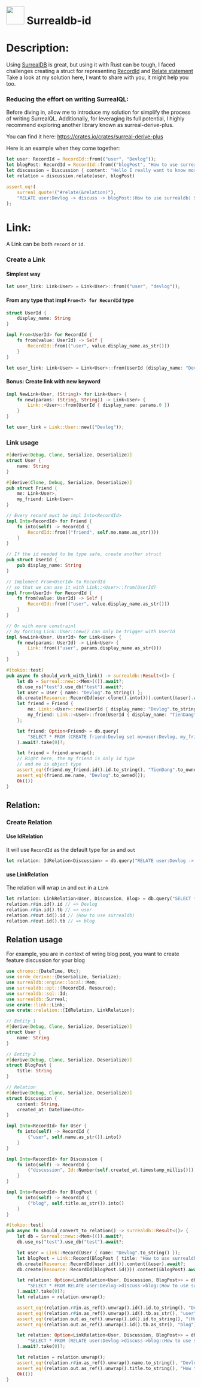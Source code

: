 # <a href="url"><img src="https://github.com/dev-logs/surreal-derive/assets/27767477/a10ad106-83af-48a2-894f-a599613e0d79" width="48"></a>  Surrealdb-id

# Description:
Using [SurrealDB](https://surrealdb.com/) is great, but using it with Rust can be tough,  I faced challenges creating a struct for representing
[RecordId](https://surrealdb.com/docs/surrealdb/surrealql/datamodel/ids) and [ Relate statement](https://surrealdb.com/docs/surrealdb/surrealql/statements/relate)
Take a look at my solution here, I want to share with you, it might help you too.
### Reducing the effort on writing SurrealQL: 
Before diving in, allow me to introduce my solution for simplify the process of writing SurrealQL.
Additionally, for leveraging its full potential, I highly recommend exploring another library known as surreal-derive-plus.

You can find it here:
https://crates.io/crates/surreal-derive-plus

Here is an example when they come together:
```rust
let user: RecordId = RecordId::from(("user", "Devlog"));
let blogPost: RecordId = RecordId::from(("blogPost", "How to use surrealdb"));
let discussion = Discussion { content: "Hello I really want to know more".to_string(), created_at: Default::default() };
let relation = discussion.relate(user, blogPost)

assert_eq!(
    surreal_quote!("#relate(&relation)"),
    "RELATE user:Devlog -> discuss -> blogPost:⟨How to use surrealdb⟩ SET content = 'Hello I really want to know more', created_at = '1970-01-01T00:00:00Z'"
);
```

# Link:
A Link can be both `record` or `id`.
### Create a Link
#### Simplest way
```rust
let user_link: Link<User> = Link<User>::from(("user", "devlog"));
```
#### From any type that impl `From<T> for RecordId` type  
```rust
struct UserId {
    display_name: String
}

impl From<UserId> for RecordId {
    fn from(value: UserId) -> Self {
        RecordId::from(("user", value.display_name.as_str()))
    }
}

let user_link: Link<User> = Link<User>::from(UserId {display_name: "Devlog"});
```
#### Bonus: Create link with new keyword
```rust
impl NewLink<User, (String)> for Link<User> {
    fn new(params: (String, String)) -> Link<User> {
        Link::<User>::from(UserId { display_name: params.0 })
    }
}

let user_link = Link::User::new(("Devlog"));
```
### Link usage
```rust
#[derive(Debug, Clone, Serialize, Deserialize)]
struct User {
    name: String
}

#[derive(Clone, Debug, Serialize, Deserialize)]
pub struct Friend {
    me: Link<User>,
    my_friend: Link<User>
}

// Every record must be impl Into<RecordId>
impl Into<RecordId> for Friend {
    fn into(self) -> RecordId {
        RecordId::from(("friend", self.me.name.as_str()))
    }
}

// If the id needed to be type safe, create another struct
pub struct UserId {
    pub display_name: String
}

// Implement From<UserId> to RecordId
// so that we can use it with Link::<User>::from(UserId)
impl From<UserId> for RecordId {
    fn from(value: UserId) -> Self {
        RecordId::from(("user", value.display_name.as_str()))
    }
}

// Or with more constraint
// by forcing Link::User::new() can only be trigger with UserId
impl NewLink<User, UserId> for Link<User> {
    fn new(params: UserId) -> Link<User> {
        Link::from(("user", params.display_name.as_str()))
    }
}

#[tokio::test]
pub async fn should_work_with_link() -> surrealdb::Result<()> {
    let db = Surreal::new::<Mem>(()).await?;
    db.use_ns("test").use_db("test").await?;
    let user = User { name: "Devlog".to_string() };
    db.create(Resource::RecordId(user.clone().into())).content(&user).await?;
    let friend = Friend {
        me: Link::<User>::new(UserId { display_name: "Devlog".to_string() }), // `::new` will have more constrained to make sure only UserId can be passed
        my_friend: Link::<User>::from(UserId { display_name: "TienDang".to_string() }) // while `::from` will work with any E where RecordId: From<E>
    };

    let friend: Option<Friend> = db.query(
        "SELECT * FROM (CREATE friend:Devlog set me=user:Devlog, my_friend=user:TienDang) FETCH me"
    ).await?.take(0)?;

    let friend = friend.unwrap();
    // Right here, the my_friend is only id type
    // and me is object type
    assert_eq!(friend.my_friend.id().id.to_string(), "TienDang".to_owned());
    assert_eq!(friend.me.name, "Devlog".to_owned());
    Ok(())
}
```
## Relation:
### Create Relation
#### Use IdRelation
It will use `RecordId` as the default type for `in` and `out`
```rust
let relation: IdRelation<Discussion> = db.query("RELATE user:Devlog -> discuss -> blog:⟨How to use surrealdb⟩").await?.take(0)?;
```
#### use LinkRelation
The relation will wrap `in` and `out` in a `Link`
```rust
let relation: LinkRelation<User, Discussion, Blog> = db.query("SELECT * FROM RELATE user:Devlog -> discuss -> blog:⟨How to use surrealdb⟩ FETCH in, out").await?.take(0)?;
relation.r#in.id().id // => Devlog
relation.r#in.id().tb // => user
relation.r#out.id().id // ⟨How to use surrealdb⟩
relation.r#out.id().tb // => blog
```
## Relation usage
For example, you are in context of wring blog post, you want to
create feature discussion for your blog
```rust
use chrono::{DateTime, Utc};
use serde_derive::{Deserialize, Serialize};
use surrealdb::engine::local::Mem;
use surrealdb::opt::{RecordId, Resource};
use surrealdb::sql::Id;
use surrealdb::Surreal;
use crate::link::Link;
use crate::relation::{IdRelation, LinkRelation};

// Entity 1
#[derive(Debug, Clone, Serialize, Deserialize)]
struct User {
    name: String
}

// Entity 2
#[derive(Debug, Clone, Serialize, Deserialize)]
struct BlogPost {
    title: String
}

// Relation
#[derive(Debug, Clone, Serialize, Deserialize)]
struct Discussion {
    content: String,
    created_at: DateTime<Utc>
}

impl Into<RecordId> for User {
    fn into(self) -> RecordId {
        ("user", self.name.as_str()).into()
    }
}

impl Into<RecordId> for Discussion {
    fn into(self) -> RecordId {
        ("discussion", Id::Number(self.created_at.timestamp_millis())).into()
    }
}

impl Into<RecordId> for BlogPost {
    fn into(self) -> RecordId {
        ("blog", self.title.as_str()).into()
    }
}

#[tokio::test]
pub async fn should_convert_to_relation() -> surrealdb::Result<()> {
    let db = Surreal::new::<Mem>(()).await?;
    db.use_ns("test").use_db("test").await?;

    let user = Link::Record(User { name: "Devlog".to_string() });
    let blogPost = Link::Record(BlogPost { title: "How to use surrealdb".to_string() });
    db.create(Resource::RecordId(user.id())).content(&user).await?;
    db.create(Resource::RecordId(blogPost.id())).content(&blogPost).await?;

    let relation: Option<LinkRelation<User, Discussion, BlogPost>> = db.query(
        "SELECT * FROM RELATE user:Devlog->discuss->blog:⟨How to use surrealdb⟩ SET content='Hello I really want to know more', created_at='2020-01-01T00:00:00Z'"
    ).await?.take(0)?;
    let relation = relation.unwrap();

    assert_eq!(relation.r#in.as_ref().unwrap().id().id.to_string(), "Devlog".to_owned());
    assert_eq!(relation.r#in.as_ref().unwrap().id().tb.as_str(), "user");
    assert_eq!(relation.out.as_ref().unwrap().id().id.to_string(), "⟨How to use surrealdb⟩".to_owned());
    assert_eq!(relation.out.as_ref().unwrap().id().tb.as_str(), "blog");

    let relation: Option<LinkRelation<User, Discussion, BlogPost>> = db.query(
        "SELECT * FROM (RELATE user:Devlog->discuss->blog:⟨How to use surrealdb⟩ SET content='Hello I really want to know more', created_at='2020-01-01T00:00:00Z') FETCH in, out"
    ).await?.take(0)?;

    let relation = relation.unwrap();
    assert_eq!(relation.r#in.as_ref().unwrap().name.to_string(), "Devlog".to_owned());
    assert_eq!(relation.out.as_ref().unwrap().title.to_string(), "How to use surrealdb".to_owned());
    Ok(())
}
```

